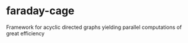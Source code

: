# faraday-cage
Framework for acyclic directed graphs yielding parallel computations of great efficiency
